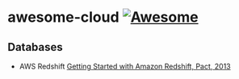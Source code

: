 # awesome-cloud [![Awesome](https://cdn.rawgit.com/sindresorhus/awesome/d7305f38d29fed78fa85652e3a63e154dd8e8829/media/badge.svg)](https://github.com/sindresorhus/awesome)

## Databases

- AWS Redshift
		[Getting Started with Amazon Redshift, Pact, 2013](https://www.packtpub.com/big-data-and-business-intelligence/getting-started-amazon-redshift)
	
